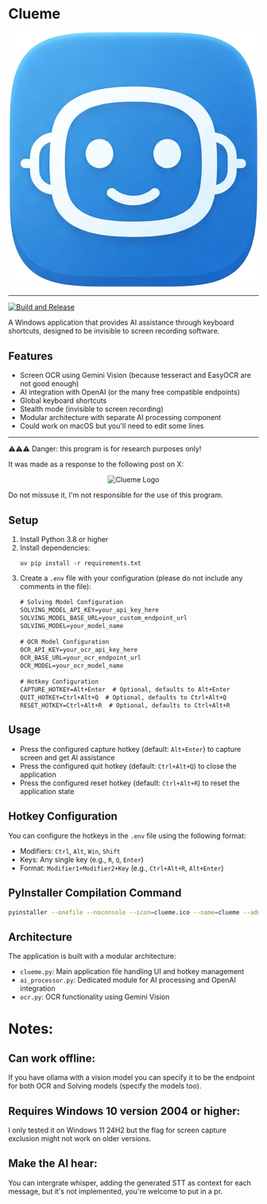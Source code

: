 # Clueme

<div align="center">
  
<img src="clueme.png" alt="Clueme Logo" width="500px">

</div>

------
[![Build and Release](https://github.com/Creative-Geek/Clueme/actions/workflows/release.yml/badge.svg)](https://github.com/Creative-Geek/Clueme/actions/workflows/release.yml)

A Windows application that provides AI assistance through keyboard shortcuts, designed to be invisible to screen recording software.

## Features

- Screen OCR using Gemini Vision (because tesseract and EasyOCR are not good enough)
- AI integration with OpenAI (or the many free compatible endpoints)
- Global keyboard shortcuts
- Stealth mode (invisible to screen recording)
- Modular architecture with separate AI processing component
- Could work on macOS but you'll need to edit some lines
-----

⚠️⚠️⚠️ Danger: this program is for research purposes only!

It was made as a response to the following post on X:
<div align="center">
<img src="https://github.com/user-attachments/assets/1f481890-b723-4360-bdf0-7fc208fde9df" alt="Clueme Logo" width="500px">
</div>

Do not missuse it, I'm not responsible for the use of this program.

## Setup

1. Install Python 3.8 or higher
2. Install dependencies:
   ```
   uv pip install -r requirements.txt
   ```
3. Create a `.env` file with your configuration (please do not include any comments in the file):
   ```
   # Solving Model Configuration
   SOLVING_MODEL_API_KEY=your_api_key_here
   SOLVING_MODEL_BASE_URL=your_custom_endpoint_url
   SOLVING_MODEL=your_model_name

   # OCR Model Configuration
   OCR_API_KEY=your_ocr_api_key_here
   OCR_BASE_URL=your_ocr_endpoint_url
   OCR_MODEL=your_ocr_model_name

   # Hotkey Configuration
   CAPTURE_HOTKEY=Alt+Enter  # Optional, defaults to Alt+Enter
   QUIT_HOTKEY=Ctrl+Alt+Q  # Optional, defaults to Ctrl+Alt+Q
   RESET_HOTKEY=Ctrl+Alt+R  # Optional, defaults to Ctrl+Alt+R
   ```

## Usage

- Press the configured capture hotkey (default: `Alt+Enter`) to capture screen and get AI assistance
- Press the configured quit hotkey (default: `Ctrl+Alt+Q`) to close the application
- Press the configured reset hotkey (default: `Ctrl+Alt+R`) to reset the application state

## Hotkey Configuration

You can configure the hotkeys in the `.env` file using the following format:

- Modifiers: `Ctrl`, `Alt`, `Win`, `Shift`
- Keys: Any single key (e.g., `R`, `Q`, `Enter`)
- Format: `Modifier1+Modifier2+Key` (e.g., `Ctrl+Alt+R`, `Alt+Enter`)

## PyInstaller Compilation Command

```bash
pyinstaller --onefile --noconsole --icon=clueme.ico --name=clueme --add-data ".env;." --exclude-module PyQt5 --exclude-module PyQt6 clueme.py
```

## Architecture

The application is built with a modular architecture:
- `clueme.py`: Main application file handling UI and hotkey management
- `ai_processor.py`: Dedicated module for AI processing and OpenAI integration
- `ocr.py`: OCR functionality using Gemini Vision

# Notes:
## Can work offline:
If you have ollama with a vision model you can specify it to be the endpoint for both OCR and Solving models (specify the models too).

## Requires Windows 10 version 2004 or higher:
I only tested it on Windows 11 24H2 but the flag for screen capture exclusion might not work on older versions.

## Make the AI hear:
You can intergrate whisper, adding the generated STT as context for each message, but it's not implemented, you're welcome to put in a pr.
